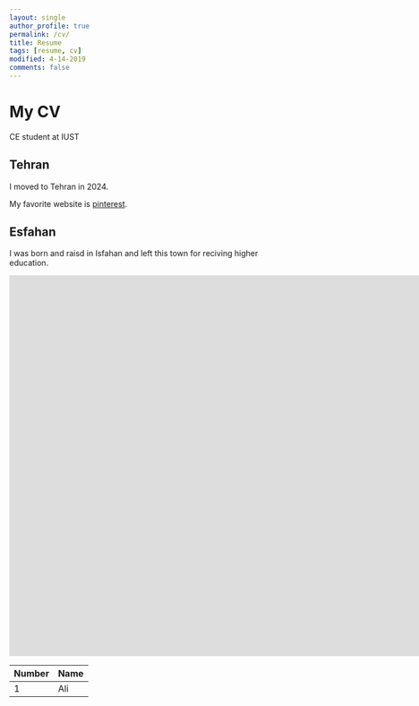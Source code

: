 ```yaml
---
layout: single
author_profile: true
permalink: /cv/
title: Resume
tags: [resume, cv]
modified: 4-14-2019
comments: false
---
```



# My CV
 
 CE student at IUST

## Tehran
I moved to Tehran in 2024.

My favorite website is [pinterest](http://www.pinterest.com).


## Esfahan
I was born and raisd in Isfahan and left this town for reciving higher education.

<iframe width="1691" height="680" src="https://www.youtube.com/embed/LOTtWzX3Wp4" title="The STRANGE Reason He's The World's Best Climber" frameborder="0" allow="accelerometer; autoplay; clipboard-write; encrypted-media; gyroscope; picture-in-picture" allowfullscreen></iframe>


|  Number | Name |
|---------|------|
|1        | Ali  |
